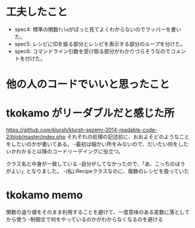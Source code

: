#   工夫したこと
- spec4: 標準の関数`file`がぱっと見てよくわからないのでラッパーを書いた。
- spec5: レシピにIDを振る部分とレシピを表示する部分のループを分けた。
- spec6: コマンドライン引数を受け取る部分がわかりづらそうなのでコメントを付けた。

#   他の人のコードでいいと思ったこと


#   tkokamo がリーダブルだと感じた所
https://github.com/klursh/klursh-sezemi-2014-readable-code-2/blob/master/index.php
それぞれの処理の記述前に、おおよそどのようなことをしたいのかが書いてある。
 -最初は細かい所をみないので、だいたい何をしたいかわかると以降のコードリーデイングに役立つ。

クラス名と中身が一致している
 -自分がしてなかったので、「あ、こっちのほうがよい」となりました。
 -(私):Recipeクラスなのに、複数のレシピを扱っていた

#   tkokamo memo
関数の返り値をそのまま利用することを避けて、一度意味のある変数に落としてから使う
-制御文で何をやっているのかがわからなくなるのを避ける
